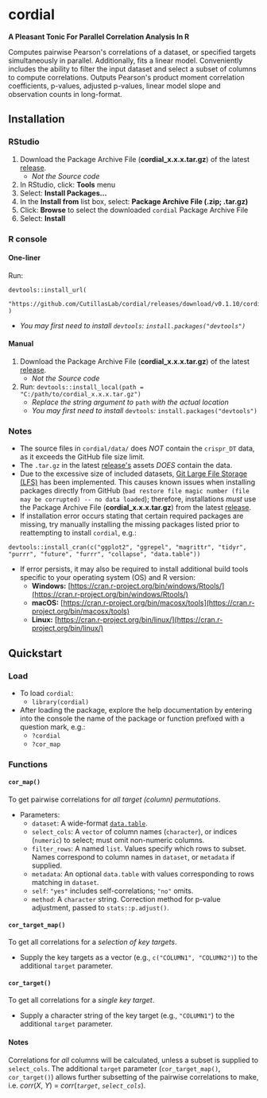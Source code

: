 # cordial
**A Pleasant Tonic For Parallel Correlation Analysis In R**

Computes pairwise Pearson's correlations of a dataset, or 
specified targets simultaneously in parallel. Additionally, fits a 
linear model. Conveniently includes the ability to filter the input 
dataset and select a subset of columns to compute correlations. 
Outputs Pearson's product moment correlation coefficients, p-values, 
adjusted p-values, linear model slope and observation counts in 
long-format.

## Installation
### RStudio
1. Download the Package Archive File (**cordial_x.x.x.tar.gz**) of the latest [release](https://github.com/CutillasLab/cordial/releases/latest).
   - *Not the Source code*
3. In RStudio, click: **Tools** menu
4. Select: **Install Packages...**
5. In the **Install from** list box, select: **Package Archive File (.zip; .tar.gz)**
6. Click: **Browse** to select the downloaded `cordial` Package Archive File
7. Select: **Install**

### R console
#### One-liner
Run:
```
devtools::install_url(
 "https://github.com/CutillasLab/cordial/releases/download/v0.1.10/cordial_0.1.10.tar.gz"
)
```
   - *You may first need to install `devtools`: `install.packages("devtools")`*

#### Manual
1. Download the Package Archive File (**cordial_x.x.x.tar.gz**) of the latest [release](https://github.com/CutillasLab/cordial/releases/latest).
   - *Not the Source code*
2. Run: `devtools::install_local(path = "C:/path/to/cordial_x.x.x.tar.gz")`
   - *Replace the string argument to* `path` *with the actual location*
   - *You may first need to install* `devtools`*:* `install.packages("devtools")`

### Notes
  - The source files in `cordial/data/` does *NOT* contain the `crispr_DT` data, as it exceeds the GitHub file size limit.
  - The `.tar.gz` in the latest [release's](https://github.com/CutillasLab/cordial/releases/latest) assets *DOES* contain the data.
  - Due to the excessive size of included datasets, [Git Large File Storage (LFS)](https://git-lfs.com/) has been implemented. This causes known issues when installing packages directly from GitHub (`bad restore file magic number (file may be corrupted) -- no data loaded`); therefore, installations *must* use the Package Archive File (**cordial_x.x.x.tar.gz**) from the latest [release](https://github.com/CutillasLab/cordial/releases/latest).
  - If installation error occurs stating that certain required packages are missing, try manually installing the missing packages listed prior to reattempting to install `cordial`, e.g.:
```
devtools::install_cran(c("ggplot2", "ggrepel", "magrittr", "tidyr", "purrr", "future", "furrr", "collapse", "data.table"))
```
  - If error persists, it may also be required to install additional build tools specific to your operating system (OS) and R version:
    - **Windows:** [https://cran.r-project.org/bin/windows/Rtools/](https://cran.r-project.org/bin/windows/Rtools/)
    - **macOS:** [https://cran.r-project.org/bin/macosx/tools](https://cran.r-project.org/bin/macosx/tools)
    - **Linux:** [https://cran.r-project.org/bin/linux/](https://cran.r-project.org/bin/linux/)

## Quickstart
### Load
  - To load `cordial`:
    - `library(cordial)`
  - After loading the package, explore the help documentation by entering into the console the name of the package or function prefixed with a question mark, e.g.:
    - `?cordial`
    - `?cor_map`

### Functions
#### `cor_map()`
To get pairwise correlations for *all target (column) permutations*.
  - Parameters:
    - `dataset`: A wide-format [`data.table`](https://rdatatable.gitlab.io/data.table/).
    - `select_cols`: A `vector` of column names (`character`), or indices (`numeric`) to select; must omit non-numeric columns.
    - `filter_rows`: A named `list`. Values specify which rows to subset. Names correspond to column names in `dataset`, or `metadata` if supplied.
    - `metadata`: An optional `data.table` with values corresponding to rows matching in `dataset`.
    - `self`: `"yes"` includes self-correlations; `"no"` omits.
    - `method`: A `character` string. Correction method for p-value adjustment, passed to `stats::p.adjust()`.

#### `cor_target_map()`
To get all correlations for a *selection of key targets*.
  - Supply the key targets as a vector (e.g., `c("COLUMN1", "COLUMN2")`) to the additional `target` parameter.

#### `cor_target()`
To get all correlations for a *single key target*.
  - Supply a character string of the key target (e.g., `"COLUMN1"`) to the additional `target` parameter.
  
#### Notes
Correlations for *all* columns will be calculated, unless a subset is supplied to `select_cols`.
The additional `target` parameter (`cor_target_map()`, `cor_target()`) allows further subsetting of the pairwise correlations to make, i.e. *corr*(*X*, *Y*) = *corr*(*`target`*, *`select_cols`*).
